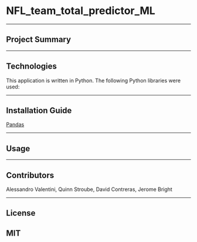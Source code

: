 # NFL_team_total_predictor_ML
---
## Project Summary


---
## Technologies
This application is written in Python. The following Python libraries were used:



---
## Installation Guide
[Pandas](https://pandas.pydata.org/docs/getting_started/index.html)





---
## Usage


---
## Contributors
Alessandro Valentini,
Quinn Stroube,
David Contreras,
Jerome Bright

---
## License
MIT
---